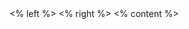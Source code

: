 <grid drag="50 80" drop="1 20" align="topleft">
<% left %>
</grid>

<grid drag="60 71" drop="45 10" align="center">
<% right %>
</grid>
<% content %>


